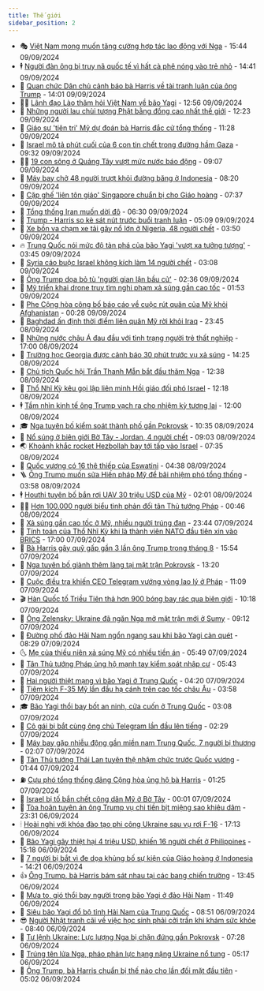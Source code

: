 ```yaml
---
title: Thế giới
sidebar_position: 2
---
```


<!-- vnexpress-the-gioi:START -->
- 🎭 [Việt Nam mong muốn tăng cường hợp tác lao động với Nga](https://vnexpress.net/viet-nam-mong-muon-tang-cuong-hop-tac-lao-dong-voi-nga-4790943.html) - 15:44 09/09/2024
- 🕴 [Người đàn ông bị truy nã quốc tế vì hất cà phê nóng vào trẻ nhỏ](https://vnexpress.net/nguoi-dan-ong-bi-truy-na-quoc-te-vi-hat-ca-phe-nong-vao-tre-nho-4790936.html) - 14:41 09/09/2024
- 🤭 [Quan chức Dân chủ cảnh báo bà Harris về tài tranh luận của ông Trump](https://vnexpress.net/quan-chuc-dan-chu-canh-bao-ba-harris-ve-tai-tranh-luan-cua-ong-trump-4790912.html) - 14:01 09/09/2024
- 🧑‍💻 [Lãnh đạo Lào thăm hỏi Việt Nam về bão Yagi](https://vnexpress.net/lanh-dao-lao-tham-hoi-viet-nam-ve-bao-yagi-4790921.html) - 12:56 09/09/2024
- 🦏 [Những người lau chùi tượng Phật bằng đồng cao nhất thế giới](https://vnexpress.net/nhung-nguoi-lau-chui-tuong-phat-bang-dong-cao-nhat-the-gioi-4790806.html) - 12:23 09/09/2024
- 🦒 [Giáo sư &#39;tiên tri&#39; Mỹ dự đoán bà Harris đắc cử tổng thống](https://vnexpress.net/giao-su-tien-tri-my-du-doan-ba-harris-dac-cu-tong-thong-4790822.html) - 11:28 09/09/2024
- 🌈 [Israel mô tả phút cuối của 6 con tin chết trong đường hầm Gaza](https://vnexpress.net/israel-mo-ta-phut-cuoi-cua-6-con-tin-chet-trong-duong-ham-gaza-4790789.html) - 09:32 09/09/2024
- 🧑‍🏫 [19 con sông ở Quảng Tây vượt mức nước báo động](https://vnexpress.net/19-con-song-o-quang-tay-vuot-muc-nuoc-bao-dong-4790817.html) - 09:07 09/09/2024
- 🐲 [Máy bay chở 48 người trượt khỏi đường băng ở Indonesia](https://vnexpress.net/may-bay-cho-48-nguoi-truot-khoi-duong-bang-o-indonesia-4790786.html) - 08:20 09/09/2024
- 🦒 [Cặp ghế &#39;liên tôn giáo&#39; Singapore chuẩn bị cho Giáo hoàng](https://vnexpress.net/cap-ghe-lien-ton-giao-singapore-chuan-bi-cho-giao-hoang-4790602.html) - 07:37 09/09/2024
- 🐻 [Tổng thống Iran muốn dời đô](https://vnexpress.net/tong-thong-iran-muon-doi-do-4790579.html) - 06:30 09/09/2024
- 🚀 [Trump - Harris so kè sát nút trước buổi tranh luận](https://vnexpress.net/trump-harris-so-ke-sat-nut-truoc-buoi-tranh-luan-4790586.html) - 05:09 09/09/2024
- 🥰 [Xe bồn va chạm xe tải gây nổ lớn ở Nigeria, 48 người chết](https://vnexpress.net/xe-bon-va-cham-xe-tai-gay-no-lon-o-nigeria-48-nguoi-chet-4790585.html) - 03:50 09/09/2024
- 🔥 [Trung Quốc nói mức độ tàn phá của bão Yagi &#39;vượt xa tưởng tượng&#39;](https://vnexpress.net/trung-quoc-noi-muc-do-tan-pha-cua-bao-yagi-vuot-xa-tuong-tuong-4790605.html) - 03:45 09/09/2024
- 🥳 [Syria cáo buộc Israel không kích làm 14 người chết](https://vnexpress.net/syria-cao-buoc-israel-khong-kich-lam-14-nguoi-chet-4790593.html) - 03:08 09/09/2024
- 💼 [Ông Trump dọa bỏ tù &#39;người gian lận bầu cử&#39;](https://vnexpress.net/ong-trump-doa-bo-tu-nguoi-gian-lan-bau-cu-4790553.html) - 02:36 09/09/2024
- 🤡 [Mỹ triển khai drone truy tìm nghi phạm xả súng gần cao tốc](https://vnexpress.net/my-trien-khai-drone-truy-tim-nghi-pham-xa-sung-gan-cao-toc-4790551.html) - 01:53 09/09/2024
- 🌁 [Phe Cộng hòa công bố báo cáo về cuộc rút quân của Mỹ khỏi Afghanistan](https://vnexpress.net/phe-cong-hoa-cong-bo-bao-cao-ve-cuoc-rut-quan-cua-my-khoi-afghanistan-4790544.html) - 00:28 09/09/2024
- 🤩 [Baghdad ấn định thời điểm liên quân Mỹ rời khỏi Iraq](https://vnexpress.net/baghdad-an-dinh-thoi-diem-lien-quan-my-roi-khoi-iraq-4790543.html) - 23:45 08/09/2024
- 🎉 [Những nước châu Á đau đầu với tình trạng người trẻ thất nghiệp](https://vnexpress.net/nhung-nuoc-chau-a-dau-dau-voi-tinh-trang-nguoi-tre-that-nghiep-4786926.html) - 17:00 08/09/2024
- 🎉 [Trường học Georgia được cảnh báo 30 phút trước vụ xả súng](https://vnexpress.net/truong-hoc-georgia-duoc-canh-bao-30-phut-truoc-vu-xa-sung-4790502.html) - 14:25 08/09/2024
- 🌁 [Chủ tịch Quốc hội Trần Thanh Mẫn bắt đầu thăm Nga](https://vnexpress.net/chu-tich-quoc-hoi-tran-thanh-man-bat-dau-tham-nga-4790497.html) - 12:38 08/09/2024
- 🌊 [Thổ Nhĩ Kỳ kêu gọi lập liên minh Hồi giáo đối phó Israel](https://vnexpress.net/tho-nhi-ky-keu-goi-lap-lien-minh-hoi-giao-doi-pho-israel-4790488.html) - 12:18 08/09/2024
- 🕴 [Tầm nhìn kinh tế ông Trump vạch ra cho nhiệm kỳ tương lai](https://vnexpress.net/tam-nhin-kinh-te-ong-trump-vach-ra-cho-nhiem-ky-tuong-lai-4789683.html) - 12:00 08/09/2024
- 🎓 [Nga tuyên bố kiểm soát thành phố gần Pokrovsk](https://vnexpress.net/nga-tuyen-bo-kiem-soat-thanh-pho-gan-pokrovsk-4790467.html) - 10:35 08/09/2024
- 🦩 [Nổ súng ở biên giới Bờ Tây - Jordan, 4 người chết](https://vnexpress.net/no-sung-o-bien-gioi-bo-tay-jordan-4-nguoi-chet-4790447.html) - 09:03 08/09/2024
- 🌏 [Khoảnh khắc rocket Hezbollah bay tới tấp vào Israel](https://vnexpress.net/khoanh-khac-rocket-hezbollah-bay-toi-tap-vao-israel-4790405.html) - 07:35 08/09/2024
- 🌋 [Quốc vương có 16 thê thiếp của Eswatini](https://vnexpress.net/quoc-vuong-co-16-the-thiep-cua-eswatini-4789355.html) - 04:38 08/09/2024
- 🪜 [Ông Trump muốn sửa Hiến pháp Mỹ để bãi nhiệm phó tổng thống](https://vnexpress.net/ong-trump-muon-sua-hien-phap-my-de-bai-nhiem-pho-tong-thong-4790358.html) - 03:58 08/09/2024
- 🕴 [Houthi tuyên bố bắn rơi UAV 30 triệu USD của Mỹ](https://vnexpress.net/houthi-tuyen-bo-ban-roi-uav-30-trieu-usd-cua-my-4790329.html) - 02:01 08/09/2024
- 🧑‍🏫 [Hơn 100.000 người biểu tình phản đối tân Thủ tướng Pháp](https://vnexpress.net/hon-100-000-nguoi-bieu-tinh-phan-doi-tan-thu-tuong-phap-4790319.html) - 00:46 08/09/2024
- 🌮 [Xả súng gần cao tốc ở Mỹ, nhiều người trúng đạn](https://vnexpress.net/xa-sung-gan-cao-toc-o-my-nhieu-nguoi-trung-dan-4790321.html) - 23:44 07/09/2024
- 🚦 [Tính toán của Thổ Nhĩ Kỳ khi là thành viên NATO đầu tiên xin vào BRICS](https://vnexpress.net/tinh-toan-cua-tho-nhi-ky-khi-la-thanh-vien-nato-dau-tien-xin-vao-brics-4789421.html) - 17:00 07/09/2024
- 💫 [Bà Harris gây quỹ gấp gần 3 lần ông Trump trong tháng 8](https://vnexpress.net/ba-harris-gay-quy-gap-gan-3-lan-ong-trump-trong-thang-8-4790298.html) - 15:54 07/09/2024
- 🤡 [Nga tuyên bố giành thêm làng tại mặt trận Pokrovsk](https://vnexpress.net/nga-tuyen-bo-gianh-them-lang-tai-mat-tran-pokrovsk-4790265.html) - 13:20 07/09/2024
- 🦣 [Cuộc điều tra khiến CEO Telegram vướng vòng lao lý ở Pháp](https://vnexpress.net/cuoc-dieu-tra-khien-ceo-telegram-vuong-vong-lao-ly-o-phap-4790111.html) - 11:09 07/09/2024
- 🎬 [Hàn Quốc tố Triều Tiên thả hơn 900 bóng bay rác qua biên giới](https://vnexpress.net/han-quoc-to-trieu-tien-tha-hon-900-bong-bay-rac-qua-bien-gioi-4790227.html) - 10:18 07/09/2024
- 🎉 [Ông Zelensky: Ukraine đã ngăn Nga mở mặt trận mới ở Sumy](https://vnexpress.net/ong-zelensky-ukraine-da-ngan-nga-mo-mat-tran-moi-o-sumy-4789994.html) - 09:12 07/09/2024
- 🎡 [Đường phố đảo Hải Nam ngổn ngang sau khi bão Yagi càn quét](https://vnexpress.net/duong-pho-dao-hai-nam-ngon-ngang-sau-khi-bao-yagi-can-quet-4790186.html) - 08:29 07/09/2024
- 🌜 [Mẹ của thiếu niên xả súng Mỹ có nhiều tiền án](https://vnexpress.net/me-cua-thieu-nien-xa-sung-my-co-nhieu-tien-an-4790067.html) - 05:49 07/09/2024
- 🎡 [Tân Thủ tướng Pháp ủng hộ mạnh tay kiểm soát nhập cư](https://vnexpress.net/tan-thu-tuong-phap-ung-ho-manh-tay-kiem-soat-nhap-cu-4790097.html) - 05:43 07/09/2024
- 🤗 [Hai người thiệt mạng vì bão Yagi ở Trung Quốc](https://vnexpress.net/hai-nguoi-thiet-mang-vi-bao-yagi-o-trung-quoc-4790099.html) - 04:20 07/09/2024
- 🦩 [Tiêm kích F-35 Mỹ lần đầu hạ cánh trên cao tốc châu Âu](https://vnexpress.net/tiem-kich-f-35-my-lan-dau-ha-canh-tren-cao-toc-chau-au-4790068.html) - 03:58 07/09/2024
- 🎓 [Bão Yagi thổi bay bốt an ninh, cửa cuốn ở Trung Quốc](https://vnexpress.net/bao-yagi-thoi-bay-bot-an-ninh-cua-cuon-o-trung-quoc-4790082.html) - 03:08 07/09/2024
- 🌁 [Cô gái bị bắt cùng ông chủ Telegram lần đầu lên tiếng](https://vnexpress.net/co-gai-bi-bat-cung-ong-chu-telegram-lan-dau-len-tieng-4790073.html) - 02:29 07/09/2024
- 🤩 [Máy bay gặp nhiễu động gần miền nam Trung Quốc, 7 người bị thương](https://vnexpress.net/may-bay-gap-nhieu-dong-gan-mien-nam-trung-quoc-7-nguoi-bi-thuong-4790046.html) - 02:07 07/09/2024
- 👹 [Tân Thủ tướng Thái Lan tuyên thệ nhậm chức trước Quốc vương](https://vnexpress.net/tan-thu-tuong-thai-lan-tuyen-the-nham-chuc-truoc-quoc-vuong-4790039.html) - 01:44 07/09/2024
- ⛽️ [Cựu phó tổng thống đảng Cộng hòa ủng hộ bà Harris](https://vnexpress.net/cuu-pho-tong-thong-dang-cong-hoa-ung-ho-ba-harris-4790027.html) - 01:25 07/09/2024
- 🚀 [Israel bị tố bắn chết công dân Mỹ ở Bờ Tây](https://vnexpress.net/israel-bi-to-ban-chet-cong-dan-my-o-bo-tay-4790009.html) - 00:01 07/09/2024
- 🎡 [Tòa hoãn tuyên án ông Trump vụ chi tiền bịt miệng sao khiêu dâm](https://vnexpress.net/toa-hoan-tuyen-an-ong-trump-vu-chi-tien-bit-mieng-sao-khieu-dam-4790024.html) - 23:31 06/09/2024
- 🕯 [Hoài nghi với khóa đào tạo phi công Ukraine sau vụ rơi F-16](https://vnexpress.net/hoai-nghi-voi-khoa-dao-tao-phi-cong-ukraine-sau-vu-roi-f-16-4789817.html) - 17:13 06/09/2024
- 🐻 [Bão Yagi gây thiệt hại 4 triệu USD, khiến 16 người chết ở Philippines](https://vnexpress.net/bao-yagi-gay-thiet-hai-4-trieu-usd-khien-16-nguoi-chet-o-philippines-4789975.html) - 15:18 06/09/2024
- 🚦 [7 người bị bắt vì đe dọa khủng bố sự kiện của Giáo hoàng ở Indonesia](https://vnexpress.net/7-nguoi-bi-bat-vi-de-doa-khung-bo-su-kien-cua-giao-hoang-o-indonesia-4789974.html) - 14:21 06/09/2024
- 👍 [Ông Trump, bà Harris bám sát nhau tại các bang chiến trường](https://vnexpress.net/ong-trump-ba-harris-bam-sat-nhau-tai-cac-bang-chien-truong-4789844.html) - 13:45 06/09/2024
- 🚀 [Mưa to, gió thổi bay người trong bão Yagi ở đảo Hải Nam](https://vnexpress.net/mua-to-gio-thoi-bay-nguoi-trong-bao-yagi-o-dao-hai-nam-4789941.html) - 11:49 06/09/2024
- 🌮 [Siêu bão Yagi đổ bộ tỉnh Hải Nam của Trung Quốc](https://vnexpress.net/sieu-bao-yagi-do-bo-tinh-hai-nam-cua-trung-quoc-4789869.html) - 08:51 06/09/2024
- 😎 [Người Nhật tranh cãi về việc học sinh phải cởi trần khi khám sức khỏe](https://vnexpress.net/nguoi-nhat-tranh-cai-ve-viec-hoc-sinh-phai-coi-tran-khi-kham-suc-khoe-4789598.html) - 08:40 06/09/2024
- 🐲 [Tư lệnh Ukraine: Lực lượng Nga bị chặn đứng gần Pokrovsk](https://vnexpress.net/tu-lenh-ukraine-luc-luong-nga-bi-chan-dung-gan-pokrovsk-4789729.html) - 07:28 06/09/2024
- 💫 [Trúng tên lửa Nga, pháo phản lực hạng nặng Ukraine nổ tung](https://vnexpress.net/trung-ten-lua-nga-phao-phan-luc-hang-nang-ukraine-no-tung-4789720.html) - 05:17 06/09/2024
- 👀 [Ông Trump, bà Harris chuẩn bị thế nào cho lần đối mặt đầu tiên](https://vnexpress.net/ong-trump-ba-harris-chuan-bi-the-nao-cho-lan-doi-mat-dau-tien-4789168.html) - 05:02 06/09/2024<!-- vnexpress-the-gioi:END -->